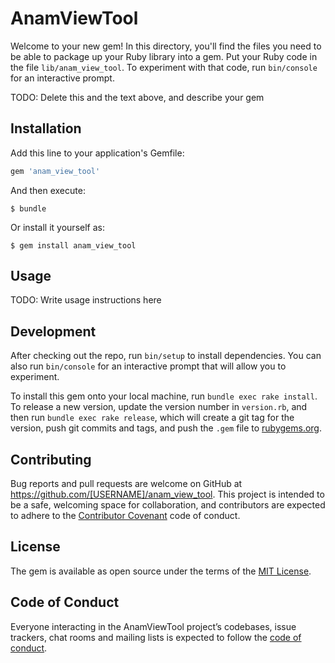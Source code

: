 # AnamViewTool

Welcome to your new gem! In this directory, you'll find the files you need to be able to package up your Ruby library into a gem. Put your Ruby code in the file `lib/anam_view_tool`. To experiment with that code, run `bin/console` for an interactive prompt.

TODO: Delete this and the text above, and describe your gem

## Installation

Add this line to your application's Gemfile:

```ruby
gem 'anam_view_tool'
```

And then execute:

    $ bundle

Or install it yourself as:

    $ gem install anam_view_tool

## Usage

TODO: Write usage instructions here

## Development

After checking out the repo, run `bin/setup` to install dependencies. You can also run `bin/console` for an interactive prompt that will allow you to experiment.

To install this gem onto your local machine, run `bundle exec rake install`. To release a new version, update the version number in `version.rb`, and then run `bundle exec rake release`, which will create a git tag for the version, push git commits and tags, and push the `.gem` file to [rubygems.org](https://rubygems.org).

## Contributing

Bug reports and pull requests are welcome on GitHub at https://github.com/[USERNAME]/anam_view_tool. This project is intended to be a safe, welcoming space for collaboration, and contributors are expected to adhere to the [Contributor Covenant](http://contributor-covenant.org) code of conduct.

## License

The gem is available as open source under the terms of the [MIT License](https://opensource.org/licenses/MIT).

## Code of Conduct

Everyone interacting in the AnamViewTool project’s codebases, issue trackers, chat rooms and mailing lists is expected to follow the [code of conduct](https://github.com/[USERNAME]/anam_view_tool/blob/master/CODE_OF_CONDUCT.md).
